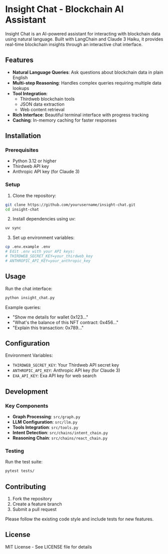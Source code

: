 # Insight Chat - Blockchain AI Assistant

Insight Chat is an AI-powered assistant for interacting with blockchain data using natural language. Built with LangChain and Claude 3 Haiku, it provides real-time blockchain insights through an interactive chat interface.

## Features

- **Natural Language Queries**: Ask questions about blockchain data in plain English
- **Multi-step Reasoning**: Handles complex queries requiring multiple data lookups
- **Tool Integration**: 
  - Thirdweb blockchain tools
  - JSON data extraction
  - Web content retrieval
- **Rich Interface**: Beautiful terminal interface with progress tracking
- **Caching**: In-memory caching for faster responses

## Installation

### Prerequisites
- Python 3.12 or higher
- Thirdweb API key
- Anthropic API key (for Claude 3)

### Setup

1. Clone the repository:
```bash
git clone https://github.com/yourusername/insight-chat.git
cd insight-chat
```

2. Install dependencies using uv:
```bash
uv sync
```

3. Set up environment variables:
```bash
cp .env.example .env
# Edit .env with your API keys:
# THIRDWEB_SECRET_KEY=your_thirdweb_key
# ANTHROPIC_API_KEY=your_anthropic_key
```

## Usage

Run the chat interface:
```bash
python insight_chat.py
```

Example queries:
- "Show me details for wallet 0x123..."
- "What's the balance of this NFT contract: 0x456..."
- "Explain this transaction: 0x789..."

## Configuration

Environment Variables:
- `THIRDWEB_SECRET_KEY`: Your Thirdweb API secret key
- `ANTHROPIC_API_KEY`: Anthropic API key (for Claude 3)
- `EXA_API_KEY`: Exa API key for web search

## Development

### Key Components

- **Graph Processing**: `src/graph.py`
- **LLM Configuration**: `src/llm.py`
- **Tools Integration**: `src/tools.py`
- **Intent Detection**: `src/chains/intent_chain.py`
- **Reasoning Chain**: `src/chains/react_chain.py`

### Testing

Run the test suite:
```bash
pytest tests/
```

## Contributing

1. Fork the repository
2. Create a feature branch
3. Submit a pull request

Please follow the existing code style and include tests for new features.

## License

MIT License - See LICENSE file for details
